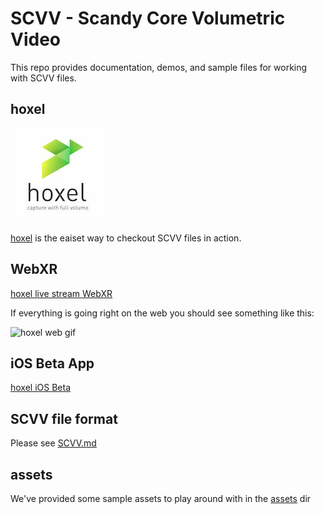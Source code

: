 # SCVV - Scandy Core Volumetric Video

This repo provides documentation, demos, and sample files for working with SCVV files.

## hoxel

![hoxel logo](./assets/images/hoxel-logo-small.jpg)

[hoxel](https://hoxel.app) is the eaiset way to checkout SCVV files in action.

## WebXR
[hoxel live stream WebXR](https://live.hoxel.app)

If everything is going right on the web you should see something like this:

![hoxel web gif](https://media.giphy.com/media/Lo0tSC6MP1oFfCMMwm/giphy.gif)

## iOS Beta App

[hoxel iOS Beta](https://scandy.link/hoxelapp)

## SCVV file format

Please see [SCVV.md](SCVV.md)

## assets

We've provided some sample assets to play around with in the [assets](./assets/README.md) dir